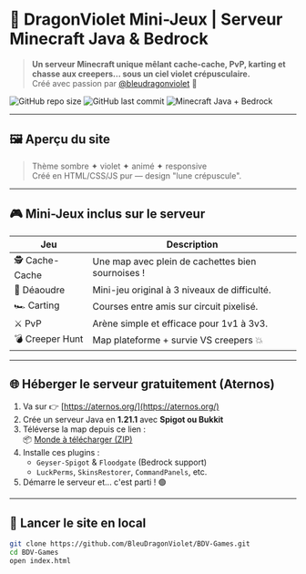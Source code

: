 # 🌙 DragonViolet Mini-Jeux | Serveur Minecraft Java & Bedrock

> **Un serveur Minecraft unique mêlant cache-cache, PvP, karting et chasse aux creepers… sous un ciel violet crépusculaire.**  
> Créé avec passion par [@bleudragonviolet](https://github.com/bleudragonviolet) 🐉

![GitHub repo size](https://img.shields.io/github/repo-size/bleudragonviolet/dragonviolet-site?color=9153c9&style=flat-square)
![GitHub last commit](https://img.shields.io/github/last-commit/bleudragonviolet/dragonviolet-site?color=ab60ea&style=flat-square)
![Minecraft Java + Bedrock](https://img.shields.io/badge/Minecraft-Java%20%2B%20Bedrock-6e48aa?style=flat-square&logo=minecraft)

---

## 🖼️ Aperçu du site

> Thème sombre ✦ violet ✦ animé ✦ responsive  
> Créé en HTML/CSS/JS pur — design "lune crépuscule".

---

## 🎮 Mini-Jeux inclus sur le serveur

| Jeu           | Description |
|---------------|-------------|
| 🕵️ Cache-Cache | Une map avec plein de cachettes bien sournoises ! |
| 🧨 Déaoudre     | Mini-jeu original à 3 niveaux de difficulté. |
| 🏎️ Carting     | Courses entre amis sur circuit pixelisé. |
| ⚔️ PvP          | Arène simple et efficace pour 1v1 à 3v3. |
| 💣 Creeper Hunt | Map plateforme + survie VS creepers 💥 |

---

## 🌐 Héberger le serveur gratuitement (Aternos)

1. Va sur 👉 [https://aternos.org/](https://aternos.org/)
2. Crée un serveur Java en **1.21.1** avec **Spigot ou Bukkit**
3. Téléverse la map depuis ce lien :  
   📦 [Monde à télécharger (ZIP)](MiniJeuxBDV.zip)
4. Installe ces plugins :
   - `Geyser-Spigot` & `Floodgate` (Bedrock support)
   - `LuckPerms`, `SkinsRestorer`, `CommandPanels`, etc.
5. Démarre le serveur et... c'est parti ! 🟢

---

## 🧪 Lancer le site en local

```bash
git clone https://github.com/BleuDragonViolet/BDV-Games.git
cd BDV-Games
open index.html
